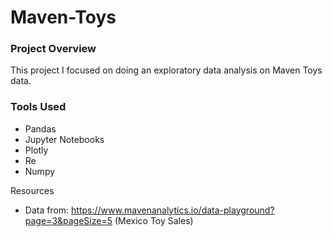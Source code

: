 # Maven-Toys

### Project Overview
This project I focused on doing an exploratory data analysis on Maven Toys data. 

### Tools Used 
- Pandas
- Jupyter Notebooks
- Plotly
- Re
- Numpy



Resources
- Data from: https://www.mavenanalytics.io/data-playground?page=3&pageSize=5 (Mexico Toy Sales)
